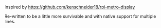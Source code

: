 Inspired by https://github.com/kenschneider18/rpi-metro-display

Re-written to be a little more survivable and with native support for multiple lines.
